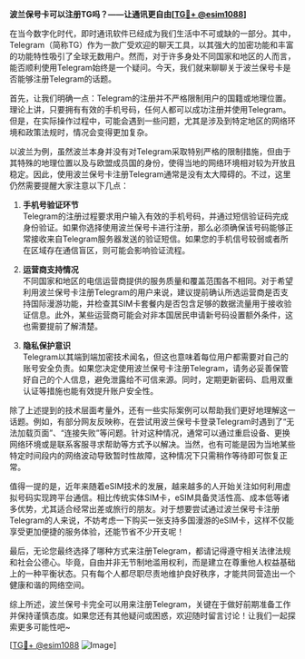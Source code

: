 **波兰保号卡可以注册TG吗？——让通讯更自由[[TG💪+ @esim1088](https://t.me/s/esim1088)]**

在当今数字化时代，即时通讯软件已经成为我们生活中不可或缺的一部分。其中，Telegram（简称TG）作为一款广受欢迎的聊天工具，以其强大的加密功能和丰富的功能特性吸引了全球无数用户。然而，对于许多身处不同国家和地区的人而言，能否顺利使用Telegram始终是一个疑问。今天，我们就来聊聊关于波兰保号卡是否能够注册Telegram的话题。

首先，让我们明确一点：Telegram的注册并不严格限制用户的国籍或地理位置。理论上讲，只要拥有有效的手机号码，任何人都可以成功注册并使用Telegram。但是，在实际操作过程中，可能会遇到一些问题，尤其是涉及到特定地区的网络环境和政策法规时，情况会变得更加复杂。

以波兰为例，虽然波兰本身并没有对Telegram采取特别严格的限制措施，但由于其特殊的地理位置以及与欧盟成员国的身份，使得当地的网络环境相对较为开放且稳定。因此，使用波兰保号卡注册Telegram通常是没有太大障碍的。不过，这里仍然需要提醒大家注意以下几点：

1. **手机号验证环节**  
   Telegram的注册过程要求用户输入有效的手机号码，并通过短信验证码完成身份验证。如果你选择使用波兰保号卡进行注册，那么必须确保该号码能够正常接收来自Telegram服务器发送的验证短信。如果您的手机信号较弱或者所在区域存在通信盲区，则可能会影响验证流程。

2. **运营商支持情况**  
   不同国家和地区的电信运营商提供的服务质量和覆盖范围各不相同。对于希望利用波兰保号卡注册Telegram的用户来说，建议提前确认所选运营商是否支持国际漫游功能，并检查其SIM卡套餐内是否包含足够的数据流量用于接收验证信息。此外，某些运营商可能会对非本国居民申请新号码设置额外条件，这也需要提前了解清楚。

3. **隐私保护意识**  
   Telegram以其端到端加密技术闻名，但这也意味着每位用户都需要对自己的账号安全负责。如果您决定使用波兰保号卡注册Telegram，请务必妥善保管好自己的个人信息，避免泄露给不可信来源。同时，定期更新密码、启用双重认证等措施也能有效提升账户安全性。

除了上述提到的技术层面考量外，还有一些实际案例可以帮助我们更好地理解这一话题。例如，有部分网友反映称，在尝试用波兰保号卡登录Telegram时遇到了“无法加载页面”、“连接失败”等问题。针对这种情况，通常可以通过重启设备、更换网络环境或是联系客服寻求帮助等方式予以解决。当然，也有可能是因为当地某些特定时间段内的网络波动导致暂时性故障，这种情况下只需稍作等待即可恢复正常。

值得一提的是，近年来随着eSIM技术的发展，越来越多的人开始关注如何利用虚拟号码实现跨平台通信。相比传统实体SIM卡，eSIM具备灵活性高、成本低等诸多优势，尤其适合经常出差或旅行的朋友。对于想要尝试通过波兰保号卡注册Telegram的人来说，不妨考虑一下购买一张支持多国漫游的eSIM卡，这样不仅能享受更加便捷的服务体验，还能节省不少开支呢！

最后，无论您最终选择了哪种方式来注册Telegram，都请记得遵守相关法律法规和社会公德心。毕竟，自由并非无节制地滥用权利，而是建立在尊重他人权益基础上的一种平衡状态。只有每个人都尽职尽责地维护良好秩序，才能共同营造出一个健康和谐的网络空间。

综上所述，波兰保号卡完全可以用来注册Telegram，关键在于做好前期准备工作并保持谨慎态度。如果您还有其他疑问或困惑，欢迎随时留言讨论！让我们一起探索更多可能性吧~

[[TG💪+ @esim1088](https://t.me/s/esim1088) ![Image](https://i.postimg.cc/4NQfJmqS/Snipaste-2025-05-13-00-14-12.png)]